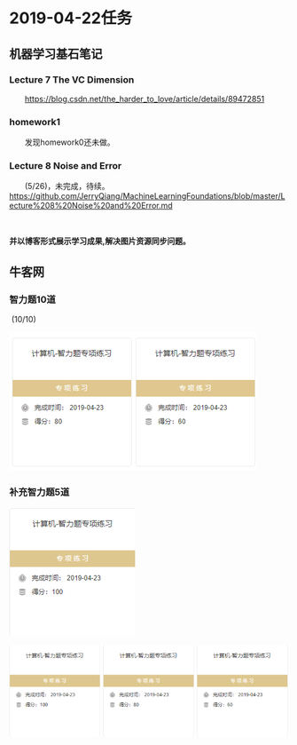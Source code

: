 # 2019-04-22任务
## 机器学习基石笔记

### Lecture 7 The VC Dimension
&emsp;&emsp;https://blog.csdn.net/the_harder_to_love/article/details/89472851
<br/>

### homework1
&emsp;&emsp;发现homework0还未做。
<br/>

### Lecture 8 Noise and Error
&emsp;&emsp;(5/26)，未完成，待续。
&emsp;&emsp;https://github.com/JerryQiang/MachineLearningFoundations/blob/master/Lecture%208%20Noise%20and%20Error.md

<br/>

**并以博客形式展示学习成果,解决图片资源同步问题。**



## 牛客网

### 智力题10道

​	(10/10)

![10道智力题](https://raw.githubusercontent.com/JerryQiang/2019_learning_plan/master/2019-04/18th_week/resources/imgs/2019-04-23/1556003620804.png)


### 补充智力题5道

![5道智力题](https://raw.githubusercontent.com/JerryQiang/2019_learning_plan/master/2019-04/18th_week/resources/imgs/2019-04-23/1556025451555.png)

![2019-04-23 15道智力题](https://raw.githubusercontent.com/JerryQiang/2019_learning_plan/master/2019-04/18th_week/resources/imgs/2019-04-23/1556025518376.png)


